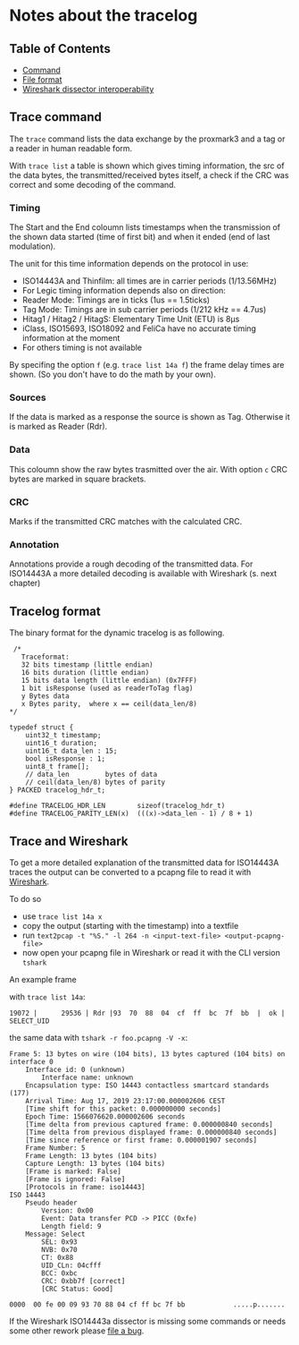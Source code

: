 # Notes about the tracelog

## Table of Contents
 * [Command](#trace-command)
 * [File format](#tracelog-format)
 * [Wireshark dissector interoperability](#trace-and-wireshark)


## Trace command

The `trace` command lists the data exchange by the proxmark3 and a tag or a reader in human readable form.

With `trace list` a table is shown which gives timing information, the src of the data bytes, the transmitted/received bytes itself, a check if the CRC was correct and some decoding of the command.

### Timing

The Start and the End coloumn lists timestamps when the transmission of the shown data started (time of first bit) and when it ended (end of last modulation).

The unit for this time information depends on the protocol in use:

* ISO14443A and Thinfilm: all times are in carrier periods (1/13.56MHz)
* For Legic timing information depends also on direction:
 * Reader Mode: Timings are in ticks (1us == 1.5ticks)
 * Tag Mode: Timings are in sub carrier periods (1/212 kHz == 4.7us)
* Hitag1 / Hitag2 / HitagS: Elementary Time Unit (ETU) is 8µs
* iClass, ISO15693, ISO18092 and FeliCa have no accurate timing information at the moment
* For others timing is not available

By specifing the option ```f``` (e.g. ```trace list 14a f```) the frame delay times are shown. (So you don't have to do the math by your own).

### Sources

If the data is marked as a response the source is shown as Tag. Otherwise it is marked as Reader (Rdr).

### Data

This coloumn show the raw bytes trasmitted over the air. With option ```c``` CRC bytes are marked in square brackets.

### CRC

Marks if the transmitted CRC matches with the calculated CRC.

### Annotation

Annotations provide a rough decoding of the transmitted data. For ISO14443A a more detailed decoding is available with Wireshark (s. next chapter)

## Tracelog format
The binary format for the dynamic tracelog is as following.

```
 /*
   Traceformat:
   32 bits timestamp (little endian)
   16 bits duration (little endian)
   15 bits data length (little endian) (0x7FFF)
   1 bit isResponse (used as readerToTag flag)
   y Bytes data
   x Bytes parity,  where x == ceil(data_len/8)
*/

typedef struct {
    uint32_t timestamp;
    uint16_t duration;
    uint16_t data_len : 15;
    bool isResponse : 1;
    uint8_t frame[];
    // data_len         bytes of data
    // ceil(data_len/8) bytes of parity
} PACKED tracelog_hdr_t;

#define TRACELOG_HDR_LEN        sizeof(tracelog_hdr_t)
#define TRACELOG_PARITY_LEN(x)  (((x)->data_len - 1) / 8 + 1)
```

## Trace and Wireshark

To get a more detailed explanation of the transmitted data for ISO14443A traces the output can be converted to a pcapng file to read it with [Wireshark](https://www.wireshark.org/).

To do so

* use `trace list 14a x`
* copy the output (starting with the timestamp) into a textfile
* run `text2pcap -t "%S." -l 264 -n <input-text-file> <output-pcapng-file>`
* now open your pcapng file in Wireshark or read it with the CLI version `tshark`

An example frame

with `trace list 14a`:

```
19072 |      29536 | Rdr |93  70  88  04  cf  ff  bc  7f  bb  |  ok | SELECT_UID
```

the same data with `tshark -r foo.pcapng -V -x`:

```
Frame 5: 13 bytes on wire (104 bits), 13 bytes captured (104 bits) on interface 0
    Interface id: 0 (unknown)
        Interface name: unknown
    Encapsulation type: ISO 14443 contactless smartcard standards (177)
    Arrival Time: Aug 17, 2019 23:17:00.000002606 CEST
    [Time shift for this packet: 0.000000000 seconds]
    Epoch Time: 1566076620.000002606 seconds
    [Time delta from previous captured frame: 0.000000840 seconds]
    [Time delta from previous displayed frame: 0.000000840 seconds]
    [Time since reference or first frame: 0.000001907 seconds]
    Frame Number: 5
    Frame Length: 13 bytes (104 bits)
    Capture Length: 13 bytes (104 bits)
    [Frame is marked: False]
    [Frame is ignored: False]
    [Protocols in frame: iso14443]
ISO 14443
    Pseudo header
        Version: 0x00
        Event: Data transfer PCD -> PICC (0xfe)
        Length field: 9
    Message: Select
        SEL: 0x93
        NVB: 0x70
        CT: 0x88
        UID_CLn: 04cfff
        BCC: 0xbc
        CRC: 0xbb7f [correct]
        [CRC Status: Good]

0000  00 fe 00 09 93 70 88 04 cf ff bc 7f bb            .....p.......
```

If the Wireshark ISO14443a dissector is missing some commands or needs some other rework please [file a bug](https://bugs.wireshark.org/bugzilla/).
